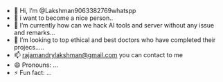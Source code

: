 - 👋 Hi, I’m @Lakshman9063382769whatspp
- 👀  i want to become a nice person..
- 🌱 I’m currently how can we hack AI tools and server without any issue and remarks...
- 💞️ I’m looking to top ethical and best doctors who have completed their projecs.....
- 📫 rajamandrylakshman@gmail.com you can contact to me
- 😄 Pronouns: ...
- ⚡ Fun fact: ...

<!---
Lakshman9063382769whatspp/Lakshman9063382769whatspp is a ✨ special ✨ repository because its `README.md` (this file) appears on your GitHub profile.
You can click the Preview link to take a look at your changes.
--->
